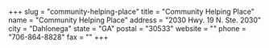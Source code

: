 +++
slug = "community-helping-place"
title = "Community Helping Place"
name = "Community Helping Place"
address = "2030 Hwy. 19 N. Ste. 2030"
city = "Dahlonega"
state = "GA"
postal = "30533"
website = ""
phone = "706-864-8828"
fax = ""
+++
